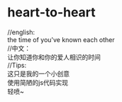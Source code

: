 # heart-to-heart
//english:<br>
the time of you've known each other<br>
//中文：<br>
让你知道你和你的爱人相识的时间<br>
//Tips:<br>
这只是我的一个小创意<br>
使用简陋的js代码实现<br>
轻喷~<br>
